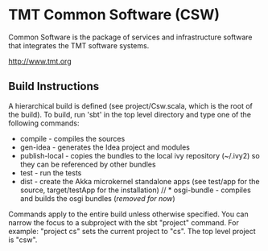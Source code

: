 TMT Common Software (CSW)
=========================

Common Software is the package of services and infrastructure software that integrates the TMT software systems.

http://www.tmt.org


Build Instructions
------------------

A hierarchical build is defined (see project/Csw.scala, which is the root of the build).
To build, run 'sbt' in the top level directory and type one of the following commands:

* compile - compiles the sources
* gen-idea - generates the Idea project and modules
* publish-local - copies the bundles to the local ivy repository (~/.ivy2) so they can be referenced by other bundles
* test - run the tests
* dist - create the Akka microkernel standalone apps (see test/app for the source, target/testApp for the installation)
// * osgi-bundle - compiles and builds the osgi bundles (*removed for now*)

Commands apply to the entire build unless otherwise specified.
You can narrow the focus to a subproject with the sbt "project" command.
For example: "project cs" sets the current project to "cs". The top level project is "csw".
